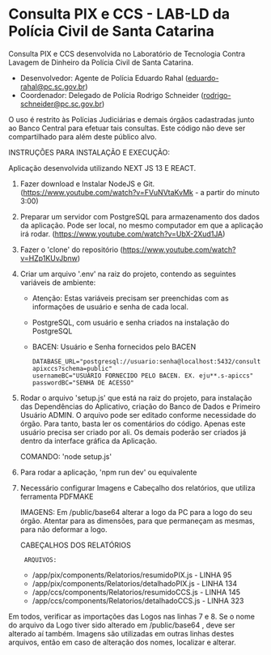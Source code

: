 # Consulta PIX e CCS - LAB-LD da Polícia Civil de Santa Catarina

Consulta PIX e CCS desenvolvida no Laboratório de Tecnologia Contra Lavagem de Dinheiro da Polícia Civil de Santa Catarina.

- Desenvolvedor: Agente de Polícia Eduardo Rahal (eduardo-rahal@pc.sc.gov.br)
- Coordenador: Delegado de Polícia Rodrigo Schneider (rodrigo-schneider@pc.sc.gov.br)

O uso é restrito às Polícias Judiciárias e demais órgãos cadastradas junto ao Banco Central para efetuar tais consultas.
Este código não deve ser compartilhado para além deste público alvo.

INSTRUÇÕES PARA INSTALAÇÃO E EXECUÇÃO:

Aplicação desenvolvida utilizando NEXT JS 13 E REACT.

1. Fazer download e Instalar NodeJS e Git. (https://www.youtube.com/watch?v=FVuNVtaKvMk - a partir do minuto 3:00)
   
2. Preparar um servidor com PostgreSQL para armazenamento dos dados da aplicação. Pode ser local, no mesmo computador em que a aplicação irá rodar. (https://www.youtube.com/watch?v=UbX-2Xud1JA)
   
3. Fazer o 'clone' do repositório (https://www.youtube.com/watch?v=HZp1KUvJbnw)

4. Criar um arquivo '.env' na raiz do projeto, contendo as seguintes variáveis de ambiente:
    * Atenção: Estas variáveis precisam ser preenchidas com as informações de usuário e senha de cada local.
    * PostgreSQL, com usuário e senha criados na instalação do PostgreSQL
    * BACEN: Usuário e Senha fornecidos pelo BACEN
        
        <code>DATABASE_URL="postgresql://usuario:senha@localhost:5432/consultapixccs?schema=public"
        usernameBC="USUÁRIO FORNECIDO PELO BACEN. EX. eju**.s-apiccs"
        passwordBC="SENHA DE ACESSO"</code>
        
5. Rodar o arquivo 'setup.js' que está na raiz do projeto, para instalação das Dependências do Aplicativo, criação do Banco de Dados e Primeiro Usuário ADMIN. O arquivo pode ser editado conforme necessidade do órgão. Para tanto, basta ler os comentários do código. Apenas este usuário precisa ser criado por ali. Os demais poderão ser criados já dentro da interface gráfica da Aplicação. 

    COMANDO: 'node setup.js'

6. Para rodar a aplicação, 'npm run dev' ou equivalente

7. Necessário configurar Imagens e Cabeçalho dos relatórios, que utiliza ferramenta PDFMAKE
   
    IMAGENS:
        Em /public/base64 alterar a logo da PC para a logo do seu órgão. Atentar para as dimensões, para que permaneçam as mesmas, para não deformar a logo.
   
    CABEÇALHOS DOS RELATÓRIOS
        
        ARQUIVOS:

      * /app/pix/components/Relatorios/resumidoPIX.js - LINHA 95
      * /app/pix/components/Relatorios/detalhadoPIX.js - LINHA 134
      * /app/ccs/components/Relatorios/resumidoCCS.js - LINHA 145
      * /app/ccs/components/Relatorios/detalhadoCCS.js - LINHA 323
  
  Em todos, verificar as importações das Logos nas linhas 7 e 8. Se o nome do arquivo da Logo tiver sido alterado em /public/base64 , deve ser alterado aí também. Imagens são utilizadas em outras linhas destes arquivos, então em caso de alteração dos nomes, localizar e alterar.